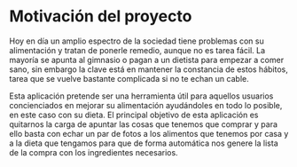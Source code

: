# Motivación del proyecto

Hoy en día un amplio espectro de la sociedad tiene problemas con su alimentación y tratan de ponerle remedio, aunque no es tarea fácil. 
La mayoría se apunta al gimnasio o pagan a un dietista para empezar a comer sano, sin embargo la clave está en mantener la constancia de estos
hábitos, tarea que se vuelve bastante complicada si no te echan un cable.

Esta aplicación pretende ser una herramienta útil para aquellos usuarios concienciados en mejorar su alimentación ayudándoles en todo lo 
posible, en este caso con su dieta. El principal objetivo de esta aplicación es quitarnos la carga de apuntar las cosas que tenemos que 
comprar y para ello basta con echar un par de fotos a los alimentos que tenemos por casa y a la dieta que tengamos para que de forma 
automática nos genere la lista de la compra con los ingredientes necesarios.
